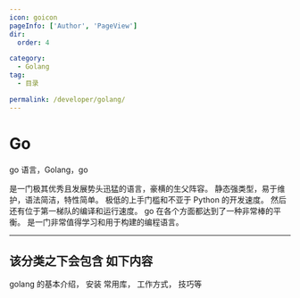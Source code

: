 ```yaml
---
icon: goicon
pageInfo: ['Author', 'PageView']
dir:
  order: 4

category:
  - Golang
tag:
  - 目录

permalink: /developer/golang/
---
```


# Go

go 语言，Golang，go

是一门极其优秀且发展势头迅猛的语言，豪横的生父阵容。
静态强类型，易于维护，语法简洁，特性简单。
极低的上手门槛和不亚于 Python 的开发速度。
然后还有位于第一梯队的编译和运行速度。
go 在各个方面都达到了一种非常棒的平衡。
是一门非常值得学习和用于构建的编程语言。

<Catalog base='/developer/golang/' />

---

## 该分类之下会包含 如下内容

golang 的基本介绍，
安装
常用库，
工作方式，
技巧等
